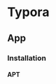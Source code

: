 # Typora

## App

### Installation

#### APT

<!-- ```sh
sudo apt-key adv --keyserver keyserver.ubuntu.com --recv-keys BA300B7755AFCFAE
sudo add-apt-repository 'deb https://typora.io ./linux/'
sudo apt update
sudo apt install typora
``` -->
